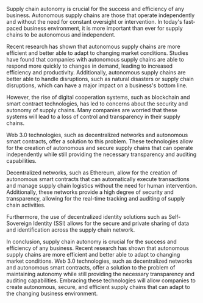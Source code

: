 
Supply chain autonomy is crucial for the success and efficiency of any business. Autonomous supply chains are those that operate independently and without the need for constant oversight or intervention. In today's fast-paced business environment, it is more important than ever for supply chains to be autonomous and independent.

Recent research has shown that autonomous supply chains are more efficient and better able to adapt to changing market conditions. Studies have found that companies with autonomous supply chains are able to respond more quickly to changes in demand, leading to increased efficiency and productivity. Additionally, autonomous supply chains are better able to handle disruptions, such as natural disasters or supply chain disruptions, which can have a major impact on a business's bottom line.

However, the rise of digital cooperation systems, such as blockchain and smart contract technologies, has led to concerns about the security and autonomy of supply chains. Many companies are worried that these systems will lead to a loss of control and transparency in their supply chains.

Web 3.0 technologies, such as decentralized networks and autonomous smart contracts, offer a solution to this problem. These technologies allow for the creation of autonomous and secure supply chains that can operate independently while still providing the necessary transparency and auditing capabilities.

Decentralized networks, such as Ethereum, allow for the creation of autonomous smart contracts that can automatically execute transactions and manage supply chain logistics without the need for human intervention. Additionally, these networks provide a high degree of security and transparency, allowing for the real-time tracking and auditing of supply chain activities.

Furthermore, the use of decentralized identity solutions such as Self-Sovereign Identity (SSI) allows for the secure and private sharing of data and identification across the supply chain network.

In conclusion, supply chain autonomy is crucial for the success and efficiency of any business. Recent research has shown that autonomous supply chains are more efficient and better able to adapt to changing market conditions. Web 3.0 technologies, such as decentralized networks and autonomous smart contracts, offer a solution to the problem of maintaining autonomy while still providing the necessary transparency and auditing capabilities. Embracing these technologies will allow companies to create autonomous, secure, and efficient supply chains that can adapt to the changing business environment.
